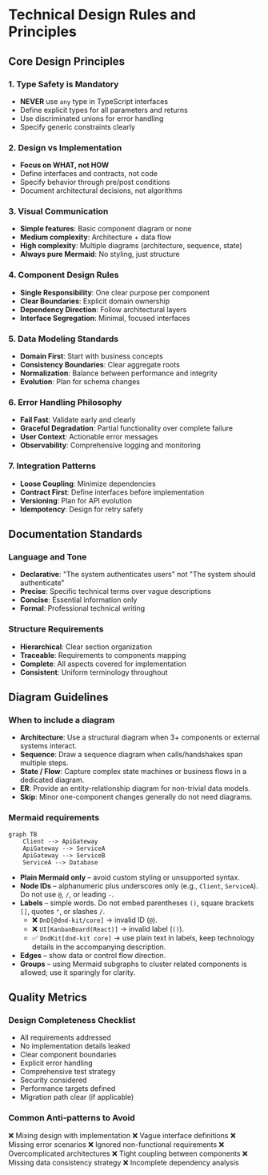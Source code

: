 # Technical Design Rules and Principles

## Core Design Principles

### 1. Type Safety is Mandatory
- **NEVER** use `any` type in TypeScript interfaces
- Define explicit types for all parameters and returns
- Use discriminated unions for error handling
- Specify generic constraints clearly

### 2. Design vs Implementation
- **Focus on WHAT, not HOW**
- Define interfaces and contracts, not code
- Specify behavior through pre/post conditions
- Document architectural decisions, not algorithms

### 3. Visual Communication
- **Simple features**: Basic component diagram or none
- **Medium complexity**: Architecture + data flow
- **High complexity**: Multiple diagrams (architecture, sequence, state)
- **Always pure Mermaid**: No styling, just structure

### 4. Component Design Rules
- **Single Responsibility**: One clear purpose per component
- **Clear Boundaries**: Explicit domain ownership
- **Dependency Direction**: Follow architectural layers
- **Interface Segregation**: Minimal, focused interfaces

### 5. Data Modeling Standards
- **Domain First**: Start with business concepts
- **Consistency Boundaries**: Clear aggregate roots
- **Normalization**: Balance between performance and integrity
- **Evolution**: Plan for schema changes

### 6. Error Handling Philosophy
- **Fail Fast**: Validate early and clearly
- **Graceful Degradation**: Partial functionality over complete failure
- **User Context**: Actionable error messages
- **Observability**: Comprehensive logging and monitoring

### 7. Integration Patterns
- **Loose Coupling**: Minimize dependencies
- **Contract First**: Define interfaces before implementation
- **Versioning**: Plan for API evolution
- **Idempotency**: Design for retry safety

## Documentation Standards

### Language and Tone
- **Declarative**: "The system authenticates users" not "The system should authenticate"
- **Precise**: Specific technical terms over vague descriptions
- **Concise**: Essential information only
- **Formal**: Professional technical writing

### Structure Requirements
- **Hierarchical**: Clear section organization
- **Traceable**: Requirements to components mapping
- **Complete**: All aspects covered for implementation
- **Consistent**: Uniform terminology throughout

## Diagram Guidelines

### When to include a diagram
- **Architecture**: Use a structural diagram when 3+ components or external systems interact.
- **Sequence**: Draw a sequence diagram when calls/handshakes span multiple steps.
- **State / Flow**: Capture complex state machines or business flows in a dedicated diagram.
- **ER**: Provide an entity-relationship diagram for non-trivial data models.
- **Skip**: Minor one-component changes generally do not need diagrams.

### Mermaid requirements
```mermaid
graph TB
    Client --> ApiGateway
    ApiGateway --> ServiceA
    ApiGateway --> ServiceB
    ServiceA --> Database
```

- **Plain Mermaid only** – avoid custom styling or unsupported syntax.
- **Node IDs** – alphanumeric plus underscores only (e.g., `Client`, `ServiceA`). Do not use `@`, `/`, or leading `-`.
- **Labels** – simple words. Do not embed parentheses `()`, square brackets `[]`, quotes `"`, or slashes `/`.
  - ❌ `DnD[@dnd-kit/core]` → invalid ID (`@`).
  - ❌ `UI[KanbanBoard(React)]` → invalid label (`()`).
  - ✅ `DndKit[dnd-kit core]` → use plain text in labels, keep technology details in the accompanying description.
- **Edges** – show data or control flow direction.
- **Groups** – using Mermaid subgraphs to cluster related components is allowed; use it sparingly for clarity.

## Quality Metrics
### Design Completeness Checklist
- All requirements addressed
- No implementation details leaked
- Clear component boundaries
- Explicit error handling
- Comprehensive test strategy
- Security considered
- Performance targets defined
- Migration path clear (if applicable)

### Common Anti-patterns to Avoid
❌ Mixing design with implementation
❌ Vague interface definitions
❌ Missing error scenarios
❌ Ignored non-functional requirements
❌ Overcomplicated architectures
❌ Tight coupling between components
❌ Missing data consistency strategy
❌ Incomplete dependency analysis
